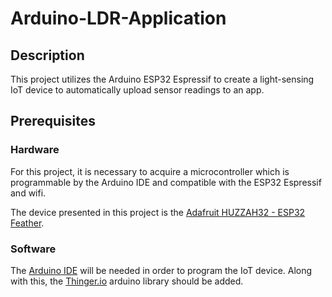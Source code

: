 # Arduino-LDR-Application

## Description
This project utilizes the Arduino ESP32 Espressif to create a light-sensing IoT device to automatically upload sensor readings to an app. 

## Prerequisites
### Hardware
For this project, it is necessary to acquire a microcontroller which is programmable by the Arduino IDE and compatible with the ESP32 Espressif and wifi.

The device presented in this project is the [Adafruit HUZZAH32 - ESP32 Feather](https://learn.adafruit.com/adafruit-huzzah32-esp32-feather/overview).

### Software
The [Arduino IDE](https://www.arduino.cc/en/Main/Software) will be needed in order to program the IoT device. Along with this, the [Thinger.io](https://github.com/thinger-io/Arduino-Library) arduino library should be added.
